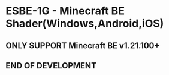 # ESBE-1G - Minecraft BE Shader(Windows,Android,iOS)
## ONLY SUPPORT Minecraft BE v1.21.100+
## END OF DEVELOPMENT
